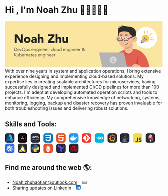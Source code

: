 # Hi , I'm Noah Zhu 👋🏻👨🏻‍💻

<img src=assests\images\banner.png alt="banner-noah">
With over nine years in system and application operations, I bring extensive experience designing and implementing cloud-based solutions. My expertise lies in creating scalable architectures for microservices, having successfully designed and implemented CI/CD pipelines for more than 100 projects. I'm adept at developing automated operation scripts and tools to enhance efficiency. My comprehensive knowledge of networking, systems, monitoring, logging, backup and disaster recovery has proven invaluable for both troubleshooting issues and delivering robust solutions.

## Skills and Tools:
<img src=assests\images\Azure-Dark.svg alt="azure" height="30">&ensp;
<img src=assests\images\Ansible.svg alt="ansible" height="30">&ensp;
<img src=assests\images\AWS-Dark.svg alt="aws" height="30">&ensp;
<img src=assests\images\CSS.svg alt="css" height="30">&ensp;
<img src=assests\images\HTML.svg alt="html" height="30">&ensp;
<img src=assests\images\Docker.svg alt="docker" height="30">&ensp;
<img src=assests\images\Git.svg alt="git" height="30">&ensp;
<img src=assests\images\GoLang.svg alt="go" height="30">&ensp;
<img src=assests\images\Grafana-Dark.svg alt="Grafana" height="30">&ensp;
<img src=assests\images\Java-Dark.svg alt="Java" height="30">&ensp;
<img src=assests\images\JavaScript.svg alt="JavaScript" height="30">&ensp;
<img src=assests\images\Jenkins-Dark.svg alt="Jenkins" height="30">&ensp;
<img src=assests\images\Kubernetes.svg alt="Kubernetes" height="30">&ensp;
<img src=assests\images\Linux-Dark.svg alt="Linux" height="30">&ensp;
<img src=assests\images\Python-Dark.svg alt="Python" height="30">&ensp;
<img src=assests\images\Prometheus.svg alt="Prometheus" height="30">&ensp;
<img src=assests\images\Terraform-Dark.svg alt="Terraform" height="30">&ensp;
<img src=assests\images\RedHat-Dark.svg alt="RedHat" height="30">&ensp;

## Find me around the web 🌎:
- Noah.zhuhaotian@outlook.com &ensp; <img src=assests\images\email.png alt="email" height="12"> <br/>
- Sharing updates on [LinkedIn](www.linkedin.com/in/noah-zhu) &ensp; <img src=assests\images\LinkedIn.svg alt="email" height="15">





